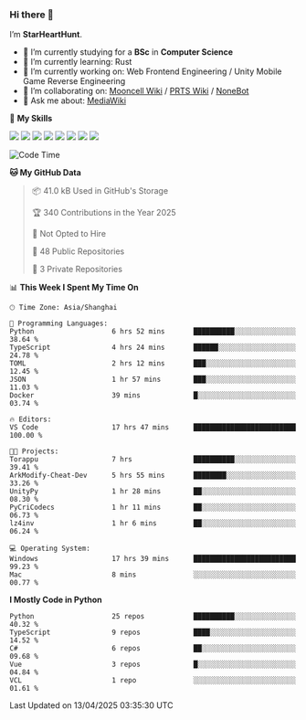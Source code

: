 ### Hi there 👋

I’m **StarHeartHunt**.

- 🏫 I’m currently studying for a **BSc** in **Computer Science**
- 🌱 I’m currently learning: Rust
- 🔭 I’m currently working on: Web Frontend Engineering / Unity Mobile Game Reverse Engineering
- 👯 I’m collaborating on: [Mooncell Wiki](https://fgo.wiki/) / [PRTS Wiki](http://prts.wiki/) / [NoneBot](https://github.com/nonebot)
- 💬 Ask me about: [MediaWiki](https://www.mediawiki.org)

🌟 **My Skills**

![](https://img.shields.io/badge/-Python-3e74a2?style=flat-square&logo=Python&logoColor=fff)
![](https://img.shields.io/badge/-Node.js-339933?style=flat-square&logo=node.js&logoColor=fff)
![](https://img.shields.io/badge/-Vue-4fc08d?style=flat-square&logo=vue.js&logoColor=fff)
![](https://img.shields.io/badge/-React-2d98ce?style=flat-square&logo=React&logoColor=fff)
![](https://img.shields.io/badge/-TypeScript-3178C6?style=flat-square&logo=TypeScript&logoColor=fff)
![](https://img.shields.io/badge/-Docker-2496ED?style=flat-square&logo=Docker&logoColor=fff)
![](https://img.shields.io/badge/-Linux-000000?style=flat-square&logo=Linux&logoColor=fff)
![](https://img.shields.io/badge/-Dotnet-512bd4?style=flat-square&logo=.net&logoColor=fff)

<!--START_SECTION:waka-->
![Code Time](http://img.shields.io/badge/Code%20Time-1%2C550%20hrs%2058%20mins-blue)

**🐱 My GitHub Data** 

> 📦 41.0 kB Used in GitHub's Storage 
 > 
> 🏆 340 Contributions in the Year 2025
 > 
> 🚫 Not Opted to Hire
 > 
> 📜 48 Public Repositories 
 > 
> 🔑 3 Private Repositories 
 > 
📊 **This Week I Spent My Time On** 

```text
🕑︎ Time Zone: Asia/Shanghai

💬 Programming Languages: 
Python                   6 hrs 52 mins       ██████████░░░░░░░░░░░░░░░   38.64 % 
TypeScript               4 hrs 24 mins       ██████░░░░░░░░░░░░░░░░░░░   24.78 % 
TOML                     2 hrs 12 mins       ███░░░░░░░░░░░░░░░░░░░░░░   12.45 % 
JSON                     1 hr 57 mins        ███░░░░░░░░░░░░░░░░░░░░░░   11.03 % 
Docker                   39 mins             █░░░░░░░░░░░░░░░░░░░░░░░░   03.74 % 

🔥 Editors: 
VS Code                  17 hrs 47 mins      █████████████████████████   100.00 % 

🐱‍💻 Projects: 
Torappu                  7 hrs               ██████████░░░░░░░░░░░░░░░   39.41 % 
ArkModify-Cheat-Dev      5 hrs 55 mins       ████████░░░░░░░░░░░░░░░░░   33.26 % 
UnityPy                  1 hr 28 mins        ██░░░░░░░░░░░░░░░░░░░░░░░   08.30 % 
PyCriCodecs              1 hr 11 mins        ██░░░░░░░░░░░░░░░░░░░░░░░   06.73 % 
lz4inv                   1 hr 6 mins         ██░░░░░░░░░░░░░░░░░░░░░░░   06.24 % 

💻 Operating System: 
Windows                  17 hrs 39 mins      █████████████████████████   99.23 % 
Mac                      8 mins              ░░░░░░░░░░░░░░░░░░░░░░░░░   00.77 % 
```

**I Mostly Code in Python** 

```text
Python                   25 repos            ██████████░░░░░░░░░░░░░░░   40.32 % 
TypeScript               9 repos             ████░░░░░░░░░░░░░░░░░░░░░   14.52 % 
C#                       6 repos             ██░░░░░░░░░░░░░░░░░░░░░░░   09.68 % 
Vue                      3 repos             █░░░░░░░░░░░░░░░░░░░░░░░░   04.84 % 
VCL                      1 repo              ░░░░░░░░░░░░░░░░░░░░░░░░░   01.61 % 
```




 Last Updated on 13/04/2025 03:35:30 UTC
<!--END_SECTION:waka-->

